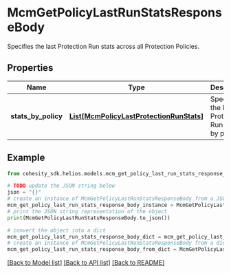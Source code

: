 # McmGetPolicyLastRunStatsResponseBody

Specifies the last Protection Run stats across all Protection Policies.

## Properties

Name | Type | Description | Notes
------------ | ------------- | ------------- | -------------
**stats_by_policy** | [**List[McmPolicyLastProtectionRunStats]**](McmPolicyLastProtectionRunStats.md) | Specifies the last Protection Run stats by policy. | [optional] 

## Example

```python
from cohesity_sdk.helios.models.mcm_get_policy_last_run_stats_response_body import McmGetPolicyLastRunStatsResponseBody

# TODO update the JSON string below
json = "{}"
# create an instance of McmGetPolicyLastRunStatsResponseBody from a JSON string
mcm_get_policy_last_run_stats_response_body_instance = McmGetPolicyLastRunStatsResponseBody.from_json(json)
# print the JSON string representation of the object
print(McmGetPolicyLastRunStatsResponseBody.to_json())

# convert the object into a dict
mcm_get_policy_last_run_stats_response_body_dict = mcm_get_policy_last_run_stats_response_body_instance.to_dict()
# create an instance of McmGetPolicyLastRunStatsResponseBody from a dict
mcm_get_policy_last_run_stats_response_body_from_dict = McmGetPolicyLastRunStatsResponseBody.from_dict(mcm_get_policy_last_run_stats_response_body_dict)
```
[[Back to Model list]](../README.md#documentation-for-models) [[Back to API list]](../README.md#documentation-for-api-endpoints) [[Back to README]](../README.md)


